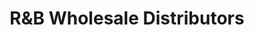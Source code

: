 ---
title: "R&B Wholesale Distributors"
url: /phoenix/randb-wholesale-distributors/
shop: wholesale
---